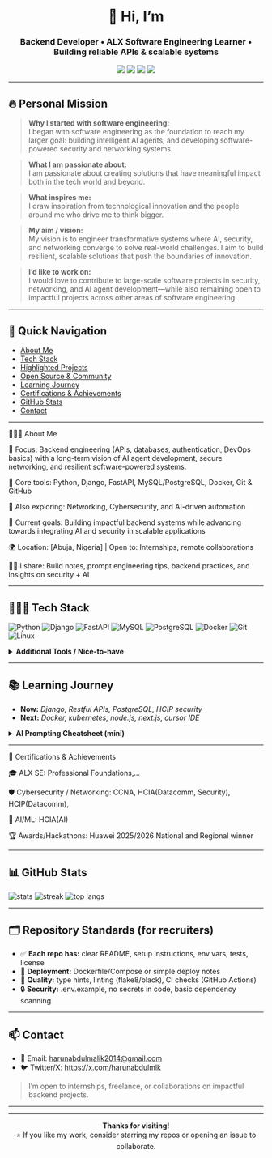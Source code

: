 <div align="center">

# 👋 Hi, I’m <YOUR NAME>

### Backend Developer • ALX Software Engineering Learner • Building reliable APIs & scalable systems

<a href="https://github.com/nuraddeen2014"><img src="https://img.shields.io/badge/GitHub-Profile-black?logo=github" /></a> <a href="mailto:<harunabdulmalik2014@gmail.com>"><img src="https://img.shields.io/badge/Email-Connect-blue?logo=gmail" /></a> <a href="https://x.com/harunabdulmlk"><img src="https://img.shields.io/badge/Twitter(X)-x.com/harunabdulmlk-1DA1F2?logo=x" /></a> <a href="https://alxafrica.com/"><img src="https://img.shields.io/badge/ALX-SE%20Learner-red" /></a>

</div>

---
## 🔥 Personal Mission
> **Why I started with software engineering:**  
I began with software engineering as the foundation to reach my larger goal: building intelligent AI agents, and developing software-powered security and networking systems.  

> **What I am passionate about:**  
I am passionate about creating solutions that have meaningful impact both in the tech world and beyond.  

> **What inspires me:**  
I draw inspiration from technological innovation and the people around me who drive me to think bigger.  

> **My aim / vision:**  
My vision is to engineer transformative systems where AI, security, and networking converge to solve real-world challenges. I aim to build resilient, scalable solutions that push the boundaries of innovation.  

> **I’d like to work on:**  
I would love to contribute to large-scale software projects in security, networking, and AI agent development—while also remaining open to impactful projects across other areas of software engineering.  




---

## 🧭 Quick Navigation

* [About Me](#-about-me)
* [Tech Stack](#-tech-stack)
* [Highlighted Projects](#-highlighted-projects)
* [Open Source & Community](#-open-source--community)
* [Learning Journey](#-learning-journey)
* [Certifications & Achievements](#-certifications--achievements)
* [GitHub Stats](#-github-stats)
* [Contact](#-contact)

---

🙋🏽‍♂️ About Me

💼 Focus: Backend engineering (APIs, databases, authentication, DevOps basics) with a long-term vision of AI agent development, secure networking, and resilient software-powered systems.

🧰 Core tools: Python, Django, FastAPI, MySQL/PostgreSQL, Docker, Git & GitHub

🔐 Also exploring: Networking, Cybersecurity, and AI-driven automation

🎯 Current goals: Building impactful backend systems while advancing towards integrating AI and security in scalable applications

🌍 Location: [Abuja, Nigeria] | Open to: Internships, remote collaborations

✍🏽 I share: Build notes, prompt engineering tips, backend practices, and insights on security + AI

---

## 🧑🏽‍💻 Tech Stack

<p>
  <!-- Programming Languages -->
  <img alt="Python" src="https://img.shields.io/badge/Python-3776AB?logo=python&logoColor=white" />
  <img alt="Django" src="https://img.shields.io/badge/Django-092E20?logo=django&logoColor=white" />
  <img alt="FastAPI" src="https://img.shields.io/badge/FastAPI-009688?logo=fastapi&logoColor=white" />
  <img alt="MySQL" src="https://img.shields.io/badge/MySQL-4479A1?logo=mysql&logoColor=white" />
  <img alt="PostgreSQL" src="https://img.shields.io/badge/PostgreSQL-4169E1?logo=postgresql&logoColor=white" />
  <img alt="Docker" src="https://img.shields.io/badge/Docker-2496ED?logo=docker&logoColor=white" />
  <img alt="Git" src="https://img.shields.io/badge/Git-F05032?logo=git&logoColor=white" />
  <img alt="Linux" src="https://img.shields.io/badge/Linux-FCC624?logo=linux&logoColor=black" />
</p>

<details>
<summary><b>Additional Tools / Nice-to-have</b></summary>

* **Queues/Cache:** Redis, Celery
* **Cloud:** AWS/GCP/Azure (free tier), Render/Fly.io/Vercel
* **Testing:** Pytest, Coverage, Postman
* **Monitoring:** Prometheus, Grafana, Sentry
* **Security:** OWASP Top 10 basics, AuthN/AuthZ, JWT/OAuth2

</details>

---


## 📚 Learning Journey

* **Now:** *Django, Restful APIs, PostgreSQL, HCIP security*
* **Next:** *Docker, kubernetes, node.js, next.js, cursor IDE*


<details>
<summary><b>AI Prompting Cheatsheet (mini)</b></summary>

* Be specific & provide context
* Break tasks into steps
* Ask for examples & edge cases
* Review & refine the response

</details>

---

🏅 Certifications & Achievements

🎓 ALX SE: Professional Foundations,...

🛡️ Cybersecurity / Networking: CCNA, HCIA(Datacomm, Security), HCIP(Datacomm),

🧠 AI/ML: HCIA(AI)

🏆 Awards/Hackathons: Huawei 2025/2026 National and Regional winner

---

## 📊 GitHub Stats

<p>
  <img src="https://github-readme-stats.vercel.app/api?username=nuraddeen2014&show_icons=true" alt="stats" />
  <img src="https://github-readme-streak-stats.herokuapp.com/?user=nuraddeen2014" alt="streak" />
  <img src="https://github-readme-stats.vercel.app/api/top-langs/?username=nuraddeen2014&layout=compact" alt="top langs" />
</p>


---

## 🗂️ Repository Standards (for recruiters)

* ✅ **Each repo has:** clear README, setup instructions, env vars, tests, license
* 🚀 **Deployment:** Dockerfile/Compose or simple deploy notes
* 🧪 **Quality:** type hints, linting (flake8/black), CI checks (GitHub Actions)
* 🔒 **Security:** .env.example, no secrets in code, basic dependency scanning


---

## 📫 Contact
- 📧 Email: harunabdulmalik2014@gmail.com
- 🐦 Twitter/X: <https://x.com/harunabdulmlk>  

> I’m open to internships, freelance, or collaborations on impactful backend projects.

---



---

<div align="center">

**Thanks for visiting!**  
⭐ If you like my work, consider starring my repos or opening an issue to collaborate.

</div>

```
